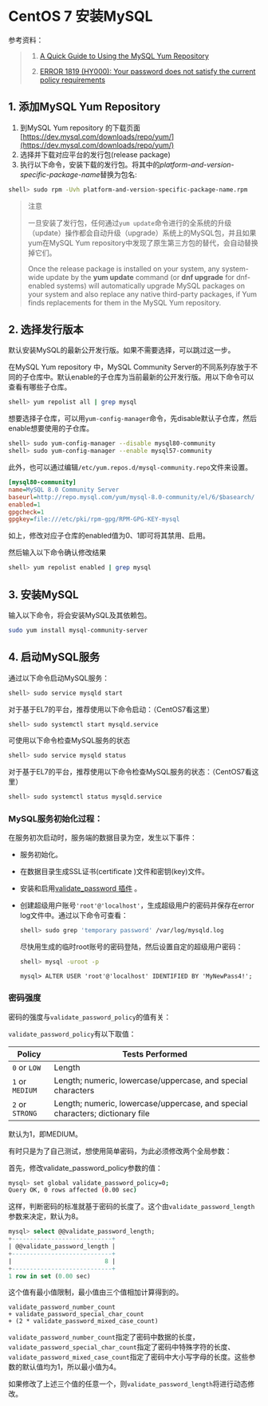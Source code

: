 # CentOS 7 安装MySQL

参考资料：

> 1. [A Quick Guide to Using the MySQL Yum Repository](https://dev.mysql.com/doc/mysql-yum-repo-quick-guide/en/)
>
> 2. [ERROR 1819 (HY000): Your password does not satisfy the current policy requirements](https://www.cnblogs.com/ivictor/p/5142809.html)

## 1. 添加MySQL Yum Repository

1. 到MySQL Yum repository 的下载页面[https://dev.mysql.com/downloads/repo/yum/](https://dev.mysql.com/downloads/repo/yum/)
2. 选择并下载对应平台的发行包(release package)
3. 执行以下命令，安装下载的发行包。将其中的*platform-and-version-specific-package-name*替换为包名:

```bash
shell> sudo rpm -Uvh platform-and-version-specific-package-name.rpm
```

> 注意
>
> 一旦安装了发行包，任何通过`yum update`命令进行的全系统的升级（update）操作都会自动升级（upgrade）系统上的MySQL包，并且如果yum在MySQL Yum repository中发现了原生第三方包的替代，会自动替换掉它们。
>
> Once the release package is installed on your system, any system-wide update by the **yum update** command (or **dnf upgrade** for dnf-enabled systems) will automatically upgrade MySQL packages on your system and also replace any native third-party packages, if Yum finds replacements for them in the MySQL Yum repository.

## 2. 选择发行版本

默认安装MySQL的最新公开发行版。如果不需要选择，可以跳过这一步。

在MySQL Yum repository 中，MySQL Community Server的不同系列存放于不同的子仓库中。默认enable的子仓库为当前最新的公开发行版。用以下命令可以查看有哪些子仓库。

```bash
shell> yum repolist all | grep mysql
```

想要选择子仓库，可以用`yum-config-manager`命令，先disable默认子仓库，然后enable想要使用的子仓库。

```bash
shell> sudo yum-config-manager --disable mysql80-community
shell> sudo yum-config-manager --enable mysql57-community
```

此外，也可以通过编辑`/etc/yum.repos.d/mysql-community.repo`文件来设置。

```ini
[mysql80-community]
name=MySQL 8.0 Community Server
baseurl=http://repo.mysql.com/yum/mysql-8.0-community/el/6/$basearch/
enabled=1
gpgcheck=1
gpgkey=file:///etc/pki/rpm-gpg/RPM-GPG-KEY-mysql
```

如上，修改对应子仓库的enabled值为0、1即可将其禁用、启用。

然后输入以下命令确认修改结果

```bash
shell> yum repolist enabled | grep mysql
```

## 3. 安装MySQL

输入以下命令，将会安装MySQL及其依赖包。

```bash
sudo yum install mysql-community-server
```

## 4. 启动MySQL服务

通过以下命令启动MySQL服务：

```bash
shell> sudo service mysqld start
```

对于基于EL7的平台，推荐使用以下命令启动：（CentOS7看这里）

```bash
shell> sudo systemctl start mysqld.service
```

可使用以下命令检查MySQL服务的状态

```bash
shell> sudo service mysqld status
```

对于基于EL7的平台，推荐使用以下命令检查MySQL服务的状态：（CentOS7看这里）

```bash
shell> sudo systemctl status mysqld.service
```

### MySQL服务初始化过程：

在服务初次启动时，服务端的数据目录为空，发生以下事件：

- 服务初始化。

- 在数据目录生成SSL证书(certificate )文件和密钥(key)文件。

- 安装和启用[validate_password 插件](https://dev.mysql.com/doc/refman/8.0/en/validate-password.html) 。

- 创建超级用户账号`'root'@'localhost'`，生成超级用户的密码并保存在error log文件中。通过以下命令可查看：

  ```bash
  shell> sudo grep 'temporary password' /var/log/mysqld.log
  ```

  尽快用生成的临时root账号的密码登陆，然后设置自定的超级用户密码：

  ```bash
  shell> mysql -uroot -p
  ```
  
  ```mysql
  mysql> ALTER USER 'root'@'localhost' IDENTIFIED BY 'MyNewPass4!';
  ```
  
### 密码强度

密码的强度与`validate_password_policy`的值有关：

`validate_password_policy`有以下取值：

| Policy          | Tests Performed                                              |
| --------------- | ------------------------------------------------------------ |
| `0` or `LOW`    | Length                                                       |
| `1` or `MEDIUM` | Length; numeric, lowercase/uppercase, and special characters |
| `2` or `STRONG` | Length; numeric, lowercase/uppercase, and special characters; dictionary file |

默认为1，即MEDIUM。

有时只是为了自己测试，想使用简单密码，为此必须修改两个全局参数：

首先，修改validate_password_policy参数的值：

 ```bash
mysql> set global validate_password_policy=0;
Query OK, 0 rows affected (0.00 sec)
 ```

这样，判断密码的标准就基于密码的长度了。这个由`validate_password_length`参数来决定，默认为8。

```sql
mysql> select @@validate_password_length;
+----------------------------+
| @@validate_password_length |
+----------------------------+
|                          8 |
+----------------------------+
1 row in set (0.00 sec)
```

这个值有最小值限制，最小值由三个值相加计算得到的。

```
validate_password_number_count
+ validate_password_special_char_count
+ (2 * validate_password_mixed_case_count)
```

`validate_password_number_count`指定了密码中数据的长度，`validate_password_special_char_count`指定了密码中特殊字符的长度、`validate_password_mixed_case_count`指定了密码中大小写字母的长度。这些参数的默认值均为1，所以最小值为4。

如果修改了上述三个值的任意一个，则`validate_password_length`将进行动态修改。

